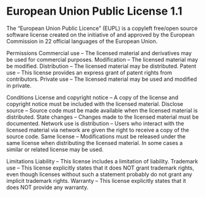 European Union Public License 1.1
=================================

The “European Union Public Licence” (EUPL) is a copyleft free/open source software license created on the initiative of
and approved by the European Commission in 22 official languages of the European Union.

Permissions
Commercial use – The licensed material and derivatives may be used for commercial purposes.
Modification – The licensed material may be modified.
Distribution – The licensed material may be distributed.
Patent use – This license provides an express grant of patent rights from contributors.
Private use – The licensed material may be used and modified in private.

Conditions
License and copyright notice – A copy of the license and copyright notice must be included with the licensed material.
Disclose source – Source code must be made available when the licensed material is distributed.
State changes – Changes made to the licensed material must be documented.
Network use is distribution – Users who interact with the licensed material via network are given the right to receive a
    copy of the source code.
Same license – Modifications must be released under the same license when distributing the licensed material. In some
    cases a similar or related license may be used.

Limitations
Liability – This license includes a limitation of liability.
Trademark use – This license explicitly states that it does NOT grant trademark rights, even though licenses without
    such a statement probably do not grant any implicit trademark rights.
Warranty – This license explicitly states that it does NOT provide any warranty.
